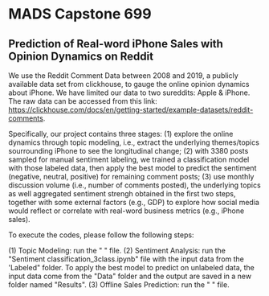# MADS Capstone 699 

## Prediction of Real-word iPhone Sales with Opinion Dynamics on Reddit

We use the Reddit Comment Data between 2008 and 2019, a publicly available data set from clickhouse, to gauge the online opinion dynamics about iPhone. We have limited our data to two sureddits: Apple & iPhone. 
 The raw data can be accessed from this link: https://clickhouse.com/docs/en/getting-started/example-datasets/reddit-comments. 

Specifically, our project contains three stages: (1) explore the online dynamics through topic modeling, i.e.,   extract the underlying themes/topics sourrounding iPhone to see the longitudinal change; (2) with 3380 posts sampled for manual sentiment labeling, we trained a classification model with those labeled data, then apply the best model to predict the sentiment (negative, neutral, positive) for remaining comment posts; (3) use monthly discussion volume (i.e., number of comments posted), the underlying topics as well aggregated sentiment strengh obtained in the first two steps, together with some external factors (e.g., GDP) to explore how social media would reflect or correlate with real-word business metrics (e.g., iPhone sales).

To execute the codes, please follow the following steps:

(1) Topic Modeling: run the " " file.
(2) Sentiment Analysis: run the "Sentiment classification_3class.ipynb" file with the input data from the 'Labeled" folder. To apply the best model to predict on unlabeled data, the input data come from the "Data" folder and the output are saved in a new folder named "Results".
(3) Offline Sales Prediction: run the " " file.
